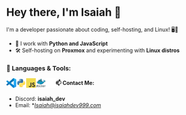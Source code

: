 # Hey there, I'm Isaiah 👋

I'm a developer passionate about coding, self-hosting, and Linux! 🖥️🚀

- 🔧 I work with **Python and JavaScript**
- 🛠️ Self-hosting on **Proxmox** and experimenting with **Linux distros**


### 🌟 Languages & Tools:
<img align="left" alt="Visual Studio Code" width="26px" src="./img/vscode.svg"/>
<img align="left" alt="Python" width="26px" src="./img/python.svg"/>
<img align="left" alt="Java" width="26px" src="./img/javascript.svg"/>
<img align="left" alt="Docker" width="26px" src="./img/docker.svg"/>
<img align="left" alt="Github" width="26px" src="./img/github.svg"/>



#### 📫 Contact Me:  
- Discord: **isaiah_dev**
- Email: **Isaiah@isaiahdev999.com*